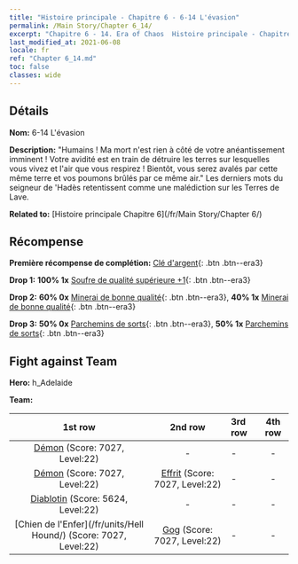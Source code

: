 ```yaml
---
title: "Histoire principale - Chapitre 6 - 6-14 L'évasion"
permalink: /Main Story/Chapter 6_14/
excerpt: "Chapitre 6 - 14. Era of Chaos  Histoire principale - Chapitre 6_14. 6-14 L'évasion"
last_modified_at: 2021-06-08
locale: fr
ref: "Chapter 6_14.md"
toc: false
classes: wide
---
```


## Détails

 **Nom:** 6-14 L'évasion

 **Description:** \"Humains ! Ma mort n'est rien à côté de votre anéantissement imminent ! Votre avidité est en train de détruire les terres sur lesquelles vous vivez et l'air que vous respirez ! Bientôt, vous serez avalés par cette même terre et vos poumons brûlés par ce même air.\" Les derniers mots du seigneur de 'Hadès retentissent comme une malédiction sur les Terres de Lave.

 **Related to:** [Histoire principale Chapitre 6](/fr/Main Story/Chapter 6/)

## Récompense

 **Première récompense de complétion:** [Clé d'argent](/ItemsFR/con_693/){: .btn .btn--era3}

 **Drop 1:** **100% 1x** [Soufre de qualité supérieure +1](/ItemsFR/mat_22/){: .btn .btn--era3}

 **Drop 2:** **60% 0x** [Minerai de bonne qualité](/ItemsFR/mat_12/){: .btn .btn--era3}, **40% 1x** [Minerai de bonne qualité](/ItemsFR/mat_12/){: .btn .btn--era3}

 **Drop 3:** **50% 0x** [Parchemins de sorts](/ItemsFR/con_694/){: .btn .btn--era3}, **50% 1x** [Parchemins de sorts](/ItemsFR/con_694/){: .btn .btn--era3}


## Fight against Team
 **Hero:** h_Adelaide

 **Team:**


  | 1st row | 2nd row | 3rd row | 4th row |
  |:----:|:----:|:----|:----:|
  | [Démon](/fr/units/Demon/) (Score: 7027, Level:22)  | - | - | - |
  | [Démon](/fr/units/Demon/) (Score: 7027, Level:22)  | [Effrit](/fr/units/Efreeti/) (Score: 7027, Level:22)  | - | - |
  | [Diablotin](/fr/units/Imp/) (Score: 5624, Level:22)  | - | - | - |
  | [Chien de l'Enfer](/fr/units/Hell Hound/) (Score: 7027, Level:22)  | [Gog](/fr/units/Gog/) (Score: 7027, Level:22)  | - | - |


